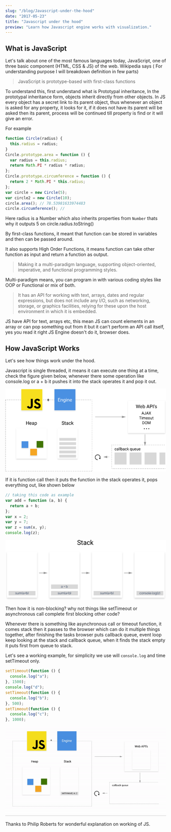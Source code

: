 ```yaml
---
slug: "/blog/Javascript-under-the-hood"
date: "2017-05-23"
title: "Javascript under the hood"
preview: "Learn how Javascript engine works with visualization."
---
```


## What is JavaScript

Let's talk about one of the most famous languages today, JavaScript, one of three basic component (HTML, CSS & JS) of the web. Wikipedia says ( For understanding purpose I will breakdown definition in few parts)

> JavaScript is prototype-based with first-class functions

To understand this, first understand what is Prototypal inheritance, In the prototypal inheritance form, objects inherit directly from other objects. In JS every object has a secret link to its parent object, thus whenever an object is asked for any property, it looks for it, if it does not have its parent will be asked then its parent, process will be continued till property is find or it will give an error.

For example

```js
function Circle(radius) {
  this.radius = radius;
}
Circle.prototype.area = function () {
  var radius = this.radius;
  return Math.PI * radius * radius;
};
Circle.prototype.circumference = function () {
  return 2 * Math.PI * this.radius;
};
var circle = new Circle(5);
var circle2 = new Circle(10);
circle.area(); // 78.53981633974483
circle.circumference(); //
```

Here radius is a Number which also inherits properties from `Number` thats why it outputs 5 on circle.radius.toString()

By first-class functions, it meant that function can be stored in variables and then can be passed around.

It also supports High Order Functions, it means function can take other function as input and return a function as output.

> Making it a multi-paradigm language, supporting object-oriented, imperative, and functional programming styles.

Multi-paradigm means, you can program in with various coding styles like OOP or Functional or mix of both.

> It has an API for working with text, arrays, dates and regular expressions, but does not include any I/O, such as networking, storage, or graphics facilities, relying for these upon the host environment in which it is embedded.

JS have API for text, arrays etc, this mean JS can count elements in an array or can pop something out from it but it can't perform an API call itself, yes you read it right JS Engine doesn't do it, browser does.

## How JavaScript Works

Let's see how things work under the hood.

Javascript is single threaded, it means it can execute one thing at a time, check the figure given below, whenever there some operation like console.log or a + b it pushes it into the stack operates it and pop it out.

![JS Engine top view](./engine-view.png)

If it is function call then it puts the function in the stack operates it, pops everything out, like shown below

```js
// taking this code as example
var add = function (a, b) {
  return a + b;
};
var x = 2;
var y = 7;
var z = sum(x, y);
console.log(z);
```

![JS engine code processing](./steps.png)

Then how it is non-blocking? why not things like setTimeout or asynchronous call complete first blocking other code?

Whenever there is something like asynchronous call or timeout function, it comes stack then it passes to the browser which can do it multiple things together, after finishing the tasks browser puts callback queue, event loop keep looking at the stack and callback queue, when it finds the stack empty it puts first from queue to stack.

Let's see a working example, for simplicity we use will `console.log` and time setTimeout only.

```js
setTimeout(function () {
  console.log("a");
}, 1500);
console.log("d");
setTimeout(function () {
  console.log("b");
}, 500);
setTimeout(function () {
  console.log("c");
}, 1000);
```

![JS Engine working](./demo.gif)

Thanks to Philip Roberts for wonderful explanation on working of JS.
